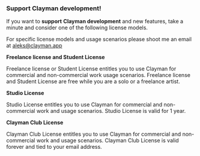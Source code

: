 ### Support Clayman development!

If you want to **support** **Clayman development** and new features, take a minute and consider one of the following license models.

For specific license models and usage scenarios please shoot me an email at aleks@clayman.app


**Freelance license and Student License**

Freelance license or Student License entitles you to use Clayman for commercial and non-commercial work usage scenarios.
Freelance license and Student License are free  while you are a solo or a freelance artist.


**Studio License**

Studio License entitles you to use Clayman for commercial and non-commercial work and usage scenarios.
Studio License is valid for 1 year.


**Clayman Club License**

Clayman Club License entitles you to use Clayman for commercial and non-commercial work and usage scenarios.
Clayman Club License is valid forever and tied to your email address.


